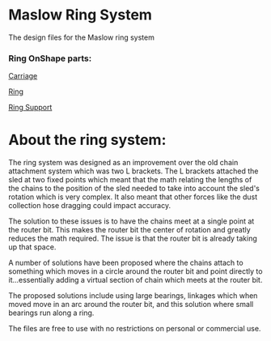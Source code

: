 # Maslow Ring System

The design files for the Maslow ring system




### Ring OnShape parts:

[Carriage](https://cad.onshape.com/documents/62e5e44e345e57b0ccf0708d/w/2221c92ff42c5aedcea91b51/e/7dfee6209dae0db7f16c907c)

[Ring](https://cad.onshape.com/documents/fddeba2635a9f73809f6d0b7/w/0aff69bb8aa952e2868d1275/e/7624e566e7bffa5200358f67)

[Ring Support](https://cad.onshape.com/documents/4e67d0b93959b6b3dfc7e183/w/a9f906f223b1646140cab7b8/e/9728d42967631e2593818419)

# About the ring system:

The ring system was designed as an improvement over the old chain attachment system which was two L brackets. The L brackets attached the sled at two fixed points which meant that the math relating the lengths of the chains to the position of the sled needed to take into account the sled's rotation which is very complex. It also meant that other forces like the dust collection hose dragging could impact accuracy.

The solution to these issues is to have the chains meet at a single point at the router bit. This makes the router bit the center of rotation and greatly reduces the math required. The issue is that the router bit is already taking up that space.

A number of solutions have been proposed where the chains attach to something which moves in a circle around the router bit and point directly to it...essentially adding a virtual section of chain which meets at the router bit.

The proposed solutions include using large bearings, linkages which when moved move in an arc around the router bit, and this solution where small bearings run along a ring.

The files are free to use with no restrictions on personal or commercial use.
